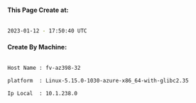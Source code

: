 
   
#### This Page Create at:

```bash

2023-01-12 - 17:50:40 UTC

```

#### Create By Machine:

```bash

Host Name : fv-az398-32

platform  : Linux-5.15.0-1030-azure-x86_64-with-glibc2.35

Ip Local  : 10.1.238.0

```

